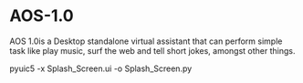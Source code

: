 # AOS-1.0
AOS 1.0is a Desktop standalone virtual assistant that can perform simple task like play music, surf the web and tell short jokes, amongst other things.

pyuic5 -x Splash_Screen.ui -o Splash_Screen.py
